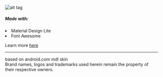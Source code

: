 ![alt tag](https://3.bp.blogspot.com/-5qpPFHO7Kcs/V1ggVRm2TKI/AAAAAAABqVw/rVtLSO8d_Fs7zHBq-iB-M89NUvAO41MFACLcB/s320/testorange-logo-long.png)

<h5>Made with:</h5>
<li>Material Design Lite</li>
<li>Font Awesome</i>

Learn more <a href="http://on.dickwyn.xyz/testorange-0106">here</a>
<hr>
based on android.com mdl skin<br>
Brand names, logos and trademarks used herein remain the property of their respective owners.
